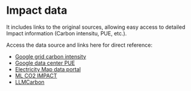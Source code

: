 # Impact data
It includes links to the original sources, allowing easy access to detailed Impact information (Carbon intensitu, PUE, etc.).

Access the data source and links here for direct reference:
- [Google grid carbon intensity](https://cloud.google.com/sustainability/region-carbon)
- [Google data center PUE](https://www.google.com/about/datacenters/efficiency/)
- [Electricity Map data portal](https://www.electricitymaps.com/data-portal)
- [ML CO2 IMPACT](https://github.com/mlco2/impact/blob/master/data/impact.csv)
- [LLMCarbon](https://github.com/SotaroKaneda/MLCarbon/blob/main/data/impact.csv)